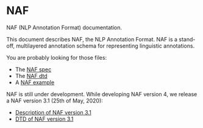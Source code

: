 NAF
===

NAF (NLP Annotation Format) documentation.

This document describes NAF, the NLP Annotation Format. NAF is a
stand-off, multilayered annotation schema for representing linguistic
annotations.

You are probably looking for those files:

* The [NAF spec](https://github.com/newsreader/NAF/blob/master/naf.pdf?raw=true)
* The [NAF dtd](https://github.com/newsreader/NAF/blob/master/naf.dtd?raw=true)
* A [NAF example](https://github.com/newsreader/NAF/blob/master/naf_example.xml?raw=true)

NAF is still under development. While developing NAF version 4, we release a NAF version 3.1 (25th of May, 2020):
* [Description of NAF version 3.1](https://github.com/cltl/NAF-4-Development/blob/master/doc/NAF_version_3.1.md)
* [DTD of NAF version 3.1](https://raw.githubusercontent.com/cltl/NAF-4-Development/master/res/naf_development/naf_v3.1.dtd)

